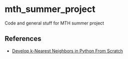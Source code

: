 # mth_summer_project
Code and general stuff for MTH summer project
## References
- [Develop k-Nearest Neighbors in Python From Scratch](https://www.machinelearningmastery.com/tutorial-to-implement-k-nearest-neighbors-in-python-from-scratch)
